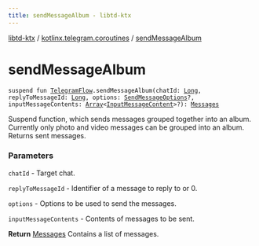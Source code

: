 ```yaml
---
title: sendMessageAlbum - libtd-ktx
---
```


[libtd-ktx](../index.html) / [kotlinx.telegram.coroutines](index.html) / [sendMessageAlbum](./send-message-album.html)

# sendMessageAlbum

`suspend fun `[`TelegramFlow`](../kotlinx.telegram.core/-telegram-flow/index.html)`.sendMessageAlbum(chatId: `[`Long`](https://kotlinlang.org/api/latest/jvm/stdlib/kotlin/-long/index.html)`, replyToMessageId: `[`Long`](https://kotlinlang.org/api/latest/jvm/stdlib/kotlin/-long/index.html)`, options: `[`SendMessageOptions`](https://tdlibx.github.io/td/docs/org/drinkless/td/libcore/telegram/TdApi.SendMessageOptions.html)`?, inputMessageContents: `[`Array`](https://kotlinlang.org/api/latest/jvm/stdlib/kotlin/-array/index.html)`<`[`InputMessageContent`](https://tdlibx.github.io/td/docs/org/drinkless/td/libcore/telegram/TdApi.InputMessageContent.html)`>?): `[`Messages`](https://tdlibx.github.io/td/docs/org/drinkless/td/libcore/telegram/TdApi.Messages.html)

Suspend function, which sends messages grouped together into an album. Currently only photo and
video messages can be grouped into an album. Returns sent messages.

### Parameters

`chatId` - Target chat.

`replyToMessageId` - Identifier of a message to reply to or 0.

`options` - Options to be used to send the messages.

`inputMessageContents` - Contents of messages to be sent.

**Return**
[Messages](https://tdlibx.github.io/td/docs/org/drinkless/td/libcore/telegram/TdApi.Messages.html) Contains a list of messages.

